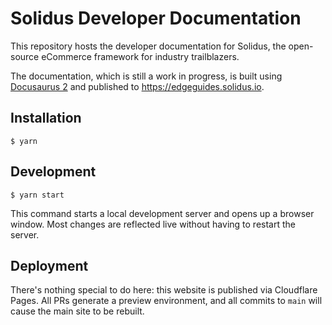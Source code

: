 # Solidus Developer Documentation

This repository hosts the developer documentation for Solidus, the open-source eCommerce framework for industry
trailblazers. 

The documentation, which is still a work in progress, is built using [Docusaurus 2](https://docusaurus.io/) and
published to https://edgeguides.solidus.io.

## Installation

```
$ yarn
```

## Development

```
$ yarn start
```

This command starts a local development server and opens up a browser window. Most changes are reflected live without
having to restart the server.

## Deployment

There's nothing special to do here: this website is published via Cloudflare Pages. All PRs generate a preview
environment, and all commits to `main` will cause the main site to be rebuilt.
